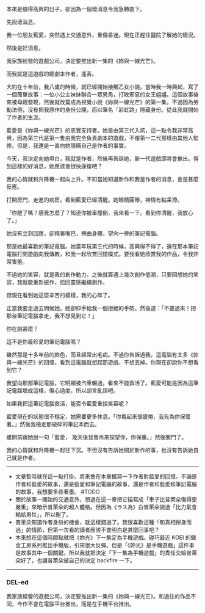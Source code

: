 本來是值得高興的日子，卻因為一個壞消息令我急轉直下。

先說壞消息。

我一位朋友藍愛，突然遇上交通意外，重傷昏迷。現在正趕往醫院了解她的情況。

然後是好消息。

我家族經營的遊戲公司，決定要推出新一集的《妳與一線光芒》。

而我就是這遊戲的總劇本作者，遙香。

大約在十年前，我八歲的時候，就已經開始接觸乙女小說。當時我一時興起，寫了一個簡單故事：一位小公主妹妹聯合一眾男角，打敗邪惡的女王姐姐。這個故事後來被母親發現，然後就改篇成為視覺小說《妳與一線光芒》的第一集。不過因為勞動法例，沒有把我原作的身份公開，而以筆名「彩虹路」隱藏身份。從此我就開始了作者的生涯。

藍愛是《妳與一線光芒》的忠實支持者。她是由第三代入坑，這一點令我非常高興，因為第三代是第一隻由我完全負責劇本的遊戲，不像第一二代那樣由其他人監修。但是，我還是一直向她隱瞞自己是作者的事實。

今天，我決定向她坦白，我就是作者，然後再告訴她，新一代遊戲即將會推出。得到這樣的好消息，她應該會很快康復吧？

我的心情就和升降機一起向上升。不知當她知道新作和我是作者的消息，會是甚麼反應。

打開房門，走進的病房。看到藍愛已經清醒。她眼睛圓睜，神情有點呆滯。

「你醒了嗎？感覺怎麼了？知道你被車撞倒，我來看一下。看到你清醒，我放心了。」

她沒有立刻回應，卻掩著嘴巴，捲曲身體，望向一旁的筆記電腦。

那是她最喜歡的筆記電腦。她當年玩第三代的時候，高興得不得了，還在那本筆記電腦打開遊戲向我傳教，和我一起欣賞回憶模式。要我看她欣賞我的作品，令我非常害羞。

不過她的笑容，就是我的創作動力。之後就算遇上幾次創作低潮，只要回想她的笑容，我就能重新振作，拾回靈感繼續創作。

但現在看到她這麼辛苦的模樣，我的心碎了。

正當我要走過去問候她，她卻伸手給我一個拒絕的手勢，然後道：「不要過來！把那台筆記電腦拿走，我不想見到它！」

你在說甚麼？

這不是你最珍愛的筆記電腦嗎？

雖然那是十多年前的款色，而且經常出毛病。不過你告訴過我，這電腦有太多《妳與一線光芒》的回憶，看到這電腦就想起那遊戲，不想丟掉。你現在卻說你不想看到它？

我望向那部筆記電腦，它明顯被汽車輾過，看來不能救活了。藍愛可能是因為這筆記電腦壞成這樣，傷心過度，所以胡言亂語吧。

如果我把這筆記電腦救活，能否令藍愛重拾笑容呢？

藍愛現在的狀態很不穩定，她需要更多休息。「你看起來很疲倦，我先為你保管著。」然後我檢走那破碎的筆記本而去。

離開前跟她說一句「藍愛， 幾天後我會再來探望你，你保重。」然後關門了。

我的心情就和升降機一起往下沉。不但沒有告訴她關於新作的事，也沒有告訴她自己就是作者。

---

- 文章暫時就在這一點打掛。將來會在本章擴寫一下作者對藍愛的回憶。不論是作者和藍愛的故事，還是藍愛和筆記電腦的故事，還是作者和藍愛和筆記電腦的故事，我想要多些著墨。 #TODO
- 關於故事一開始的交通意外，想過在這一章把它描寫成「車子比普萊朵傷得更嚴重」來暗示普萊朵的超人體格。但因為《ラス為》白普萊朵說過「比力氣會輸給男性」，所以刪了。
- 普萊朵知道作者身份的機會，就這樣錯過了。我很喜歡這種「和真相擦身而過」的情節，但第一次看的讀者應該不會明白是甚麼回事吧？
- 本來想在這個時間點就把《妳光》下一集定為手機遊戲。碰巧最近 KOEI 的鍊金工房系列推出手機版，引來很大反彈。但是「《妳光》是手機遊戲」這件事是故事其中一個關鍵。所以我就把決定「下一集為手機遊戲」的責任交給普萊朵好了，也讓普萊朵被自己的決定 backfire 一下。

---

### DEL-ed

我家族經營的遊戲公司，決定要推出新一集的《妳與一線光芒》。和過往的作品不同，今作不會在電腦平台推出，而是在手機平台推出。
